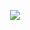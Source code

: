<p align="center">
  <img src="https://capsule-render.vercel.app/api?text=hey everyone!🕹️&animation=fadeIn&type=waving&color=gradient&height=100&font-family=MonaLisa"/>
</p>
